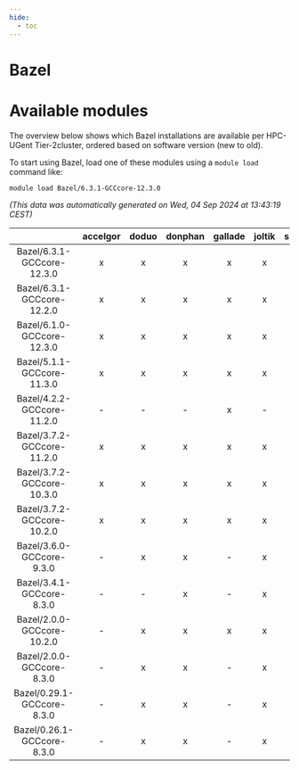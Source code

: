 ```yaml
---
hide:
  - toc
---
```


Bazel
=====

# Available modules


The overview below shows which Bazel installations are available per HPC-UGent Tier-2cluster, ordered based on software version (new to old).

To start using Bazel, load one of these modules using a `module load` command like:

```shell
module load Bazel/6.3.1-GCCcore-12.3.0
```

*(This data was automatically generated on Wed, 04 Sep 2024 at 13:43:19 CEST)*  

| |accelgor|doduo|donphan|gallade|joltik|shinx|skitty|
| :---: | :---: | :---: | :---: | :---: | :---: | :---: | :---: |
|Bazel/6.3.1-GCCcore-12.3.0|x|x|x|x|x|x|x|
|Bazel/6.3.1-GCCcore-12.2.0|x|x|x|x|x|-|x|
|Bazel/6.1.0-GCCcore-12.3.0|x|x|x|x|x|x|x|
|Bazel/5.1.1-GCCcore-11.3.0|x|x|x|x|x|x|x|
|Bazel/4.2.2-GCCcore-11.2.0|-|-|-|x|-|-|-|
|Bazel/3.7.2-GCCcore-11.2.0|x|x|x|x|x|-|x|
|Bazel/3.7.2-GCCcore-10.3.0|x|x|x|x|x|-|x|
|Bazel/3.7.2-GCCcore-10.2.0|x|x|x|x|x|-|x|
|Bazel/3.6.0-GCCcore-9.3.0|-|x|x|-|x|-|x|
|Bazel/3.4.1-GCCcore-8.3.0|-|-|x|-|x|-|x|
|Bazel/2.0.0-GCCcore-10.2.0|-|x|x|x|x|-|x|
|Bazel/2.0.0-GCCcore-8.3.0|-|x|x|-|x|-|x|
|Bazel/0.29.1-GCCcore-8.3.0|-|x|x|-|x|-|x|
|Bazel/0.26.1-GCCcore-8.3.0|-|x|x|-|x|-|x|
